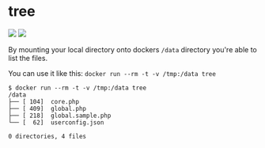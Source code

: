 # tree
![](https://images.microbadger.com/badges/image/tobibraune/tree:latest.svg) ![](https://images.microbadger.com/badges/version/tobibraune/tree:latest.svg)

By mounting your local directory onto dockers `/data` directory you're able to list the files.

You can use it like this: `docker run --rm -t -v /tmp:/data tree`

```
$ docker run --rm -t -v /tmp:/data tree
/data
├── [ 104]  core.php
├── [ 409]  global.php
├── [ 218]  global.sample.php
└── [  62]  userconfig.json

0 directories, 4 files
```
